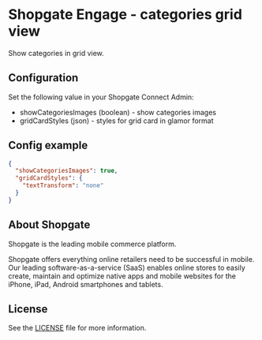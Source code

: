 # Shopgate Engage - categories grid view

Show categories in grid view.

## Configuration

Set the following value in your Shopgate Connect Admin:

* showCategoriesImages (boolean) - show categories images
* gridCardStyles (json) - styles for grid card in glamor format

## Config example
```json
{
  "showCategoriesImages": true,
  "gridCardStyles": {
    "textTransform": "none"
  }
}
```


## About Shopgate

Shopgate is the leading mobile commerce platform.

Shopgate offers everything online retailers need to be successful in mobile. Our leading
software-as-a-service (SaaS) enables online stores to easily create, maintain and optimize native
apps and mobile websites for the iPhone, iPad, Android smartphones and tablets.

## License
See the [LICENSE](./LICENSE.md) file for more information.
